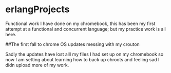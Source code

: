 # erlangProjects
Functional work I have done on my chromebook, this has been my first attempt at a functional and concurrent language; but my practice work is all here.

##The first fall to chrome OS updates messing with my crouton

Sadly the updates have lost alll my files I had set up on my chromebook so now I am setting about learning how to back up chroots and feeling sad I didn upload more of my work.
